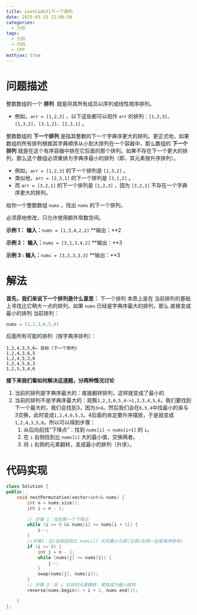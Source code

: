 ```yaml
---
title: LeetCode31下一个排列
date: 2025-03-15 22:00:50
categories:
  - 力扣
tags:
  - 力扣
  - 代码
  - CPP
mathjax: true
---
```

# **问题描述**

整数数组的一个 **排列**  就是将其所有成员以序列或线性顺序排列。

- 例如，`arr = [1,2,3]` ，以下这些都可以视作 `arr` 的排列：`[1,2,3]`、`[1,3,2]`、`[3,1,2]`、`[2,3,1]` 。

整数数组的 **下一个排列** 是指其整数的下一个字典序更大的排列。更正式地，如果数组的所有排列根据其字典顺序从小到大排列在一个容器中，那么数组的 **下一个排列** 就是在这个有序容器中排在它后面的那个排列。如果不存在下一个更大的排列，那么这个数组必须重排为字典序最小的排列（即，其元素按升序排列）。

- 例如，`arr = [1,2,3]` 的下一个排列是 `[1,3,2]` 。
- 类似地，`arr = [2,3,1]` 的下一个排列是 `[3,1,2]` 。
- 而 `arr = [3,2,1]` 的下一个排列是 `[1,2,3]` ，因为 `[3,2,1]` 不存在一个字典序更大的排列。

给你一个整数数组 `nums` ，找出 `nums` 的下一个排列。

必须原地修改，只允许使用额外常数空间。

**示例 1：**
**输入：**``nums = [1,3,4,2,2]``
**输出：**2

**示例 2：**
**输入：**``nums = [3,1,3,4,2]``
**输出：**3

**示例 3 :**
**输入：**``nums = [3,3,3,3,3]``
**输出：**3

# **解法**
**首先，我们来说下一个排列是什么意思：**
下一个排列 本质上是在 当前排列的基础上寻找比它稍大一点的排列。如果 `nums` 已经是字典序最大的排列，那么 直接变成最小的排列
当前排列：
```cpp
nums = [1,2,3,6,5,4]
```
后面所有可能的排列（按字典序排列）：
```
1,2,4,3,5,6← 目标（下一个排列）
1,2,4,3,6,5  
1,2,4,5,3,6
1,2,4,5,6,3
1,2,5,3,4,6
```



**接下来我们看如何解决这道题，分两种情况讨论**
1. 当前的排列是字典序最大的：直接翻转排列，这样就变成了最小的
2. 当前的排列不是字典序最大的：观察``1,2,3,6,5,4->1,2,3,4,5,6``，我们要找到下一个最大的，我们会找到3，因为``3<4``。然后我们会在``6,5,4``中找最小的来与3交换，此时变成``1,2,4,6,5,3``。4后面的肯定要升序摆放，于是就变成``1,2,4,3,5,6``。所以可以得到步骤：
	1. 从后向前找“下降点”：找到 `nums[i] < nums[i+1]` 的 `i`。
	2. 在 `i` 右侧找到比 `nums[i]` 大的最小值，交换两者。
	3. 将 `i` 右侧的元素翻转，变成最小的排列（升序）。


# **代码实现**

```cpp
class Solution {
public:
    void nextPermutation(vector<int>& nums) {
        int n = nums.size();
        int i = n - 2;
 
        // 步骤 1：找到第一个下降点
        while (i >= 0 && nums[i] >= nums[i + 1]) {
            i--;
        }
        //步骤2：在i右侧找到比 nums[i] 大的最小元素(注意i右侧一定是降序排布)
        if (i >= 0) {
            int j = n - 1;
            while (nums[j] <= nums[i]) {
                j--;
            }
            swap(nums[j], nums[i]);
        }
        // 步骤 3：将 i 右侧的元素翻转，使其成为最小排列
        reverse(nums.begin() + i + 1, nums.end());

    }
};
```

